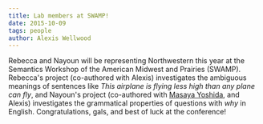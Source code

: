 ```yaml
---
title: Lab members at SWAMP! 
date: 2015-10-09
tags: people
author: Alexis Wellwood
---
```


Rebecca and Nayoun will be representing Northwestern this year at the Semantics Workshop of the American Midwest and Prairies (SWAMP). Rebecca's project (co-authored with Alexis) investigates the ambiguous meanings of sentences like *This airplane is flying less high than any plane can fly*, and Nayoun's project (co-authored with <a href="http://faculty.wcas.northwestern.edu/~myo507/" target="_blank">Masaya Yoshida</a>, and Alexis) investigates the grammatical properties of questions with *why* in English. Congratulations, gals, and best of luck at the conference!